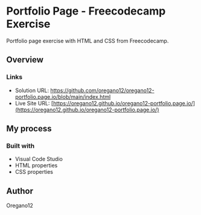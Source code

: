 #  Portfolio Page - Freecodecamp Exercise

Portfolio page exercise with HTML and CSS from Freecodecamp.

## Overview
### Links
- Solution URL: https://github.com/oregano12/oregano12-portfolio.page.io/blob/main/index.html
- Live Site URL: [https://oregano12.github.io/oregano12-portfolio.page.io/](https://oregano12.github.io/oregano12-portfolio.page.io/)

## My process
### Built with
- Visual Code Studio
- HTML properties
- CSS properties

## Author
Oregano12
